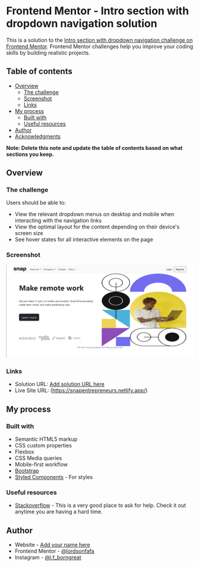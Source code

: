# Frontend Mentor - Intro section with dropdown navigation solution

This is a solution to the [Intro section with dropdown navigation challenge on Frontend Mentor](https://www.frontendmentor.io/challenges/intro-section-with-dropdown-navigation-ryaPetHE5). Frontend Mentor challenges help you improve your coding skills by building realistic projects.

## Table of contents

- [Overview](#overview)
  - [The challenge](#the-challenge)
  - [Screenshot](#screenshot)
  - [Links](#links)
- [My process](#my-process)
  - [Built with](#built-with)
  - [Useful resources](#useful-resources)
- [Author](#author)
- [Acknowledgments](#acknowledgments)

**Note: Delete this note and update the table of contents based on what sections you keep.**

## Overview

### The challenge

Users should be able to:

- View the relevant dropdown menus on desktop and mobile when interacting with the navigation links
- View the optimal layout for the content depending on their device's screen size
- See hover states for all interactive elements on the page

### Screenshot

![Screenshot of website](images/snapimage.png)

### Links

- Solution URL: [Add solution URL here](https://www.frontendmentor.io/challenges/intro-section-with-dropdown-navigation-ryaPetHE5/solutions/new)
- Live Site URL: (https://snapentrepreneurs.netlify.app/)

## My process

### Built with

- Semantic HTML5 markup
- CSS custom properties
- Flexbox
- CSS Media queries
- Mobile-first workflow
- [Bootstrap](https://getbootstrap.com)
- [Styled Components](https://fonts.google.com/) - For styles

### Useful resources

- [Stackoverflow](https://www.stackoverflow.com) - This is a very good place to ask for help. Check it out anytime you are having a hard time.

## Author

- Website - [Add your name here](https://www.your-site.com)
- Frontend Mentor - [@lordsonfafa](https://www.frontendmentor.io/profile/lordsonfafa)
- Instagram - [@l.f_borngreat](https://www.instagram.com/lf_borngreat)
